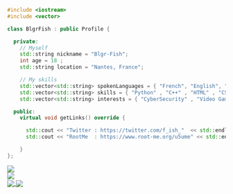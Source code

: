 ```c++
#include <iostream>
#include <vector>

class BlgrFish : public Profile {

  private:
    // Myself
    std::string nickname = "Blgr-Fish";
    int age = 18 ;
    std::string location = "Nantes, France";

    // My skills
    std::vector<std::string> spokenLanguages = { "French", "English", "Spanish" };
    std::vector<std::string> skills = { "Python" , "C++" , "HTML" , "CSS" , "JavaScript" , "TypeScript" };
    std::vector<std::string> interests = { "CyberSecurity" , "Video Games" };

  public:
    virtual void getLinks() override {

      std::cout << "Twitter : https://twitter.com/f_ish_"  << std::endl;
      std::cout << "RootMe  : https://www.root-me.org/u5ume" << std::endl;

    }
};

```

  <a href="https://github.com/blgr-fish" >
    <img align="center" src="https://github-readme-stats.vercel.app/api/top-langs/?username=blgr-fish&theme=radical&layout=pie" />
  </a>
  <br>
  <a href="https://github.com/blgr-fish">
    <img align="center" src="https://github-readme-stats.vercel.app/api?username=blgr-fish&show_icons=true&theme=radical&count_private=true&include_all_commits=true" />
  </a>
  <br>
  <a href="https://github.com/blgr-fish">
    <img align="center" src="https://github-readme-stats.vercel.app/api/pin/?username=blgr-fish&repo=Cosmic-Simula&theme=radical&show_owner=true" />
  </a>
  <a href="https://github.com/blgr-fish">
    <img align="center" src="https://github-readme-stats.vercel.app/api/pin/?username=blgr-fish&repo=Blgr-Fish.github.io&theme=radical&show_owner=true" />
  </a>

